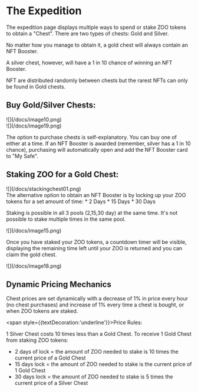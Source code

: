 # The Expedition

The expedition page displays multiple ways to spend or stake ZOO tokens to obtain a "Chest". There are two types of chests: Gold and Silver.

No matter how you manage to obtain it, a gold chest will always contain an NFT Booster. 

A silver chest, however, will have a 1 in 10 chance of winning an NFT Booster. 

NFT are distributed randomly between chests but the rarest NFTs can only be found in Gold chests.

## Buy Gold/Silver Chests:

<div style={{float:'left',marginTop:30}}>
![](/docs/image10.png)
</div>
<div style={{marginTop:30}}>
![](/docs/image19.png)
</div>

The option to purchase chests is self-explanatory. You can buy one of either at a time. If an NFT Booster is awarded (remember, silver has a 1 in 10 chance), purchasing will automatically open and add the NFT Booster card to "My Safe".

## Staking ZOO for a Gold Chest:
<div style={{marginTop:30}}>
![](/docs/stackingchest01.png)
</div>
The alternative option to obtain an NFT Booster is by locking up your ZOO tokens for a set amount of time:
*   2 Days
*   15 Days
*   30 Days

Staking is possible in all 3 pools (2,15,30 day) at the same time.  It's not possible to stake multiple times in the same pool.

<div style={{marginTop:30}}>
![](/docs/image15.png)
</div>

Once you have staked your ZOO tokens, a countdown timer will be visible, displaying the remaining time left until your ZOO is returned and you can claim the gold chest.

<div style={{marginTop:30}}>
![](/docs/image18.png)
</div>

## Dynamic Pricing Mechanics

Chest prices are set dynamically with a decrease of 1% in price every hour (no chest purchases) and increase of 1% every time a chest is bought, or when ZOO tokens are staked. 

<span style={{textDecoration:'underline'}}>Price Rules:</span>

1 Silver Chest costs 10 times less than a Gold Chest.
To receive 1 Gold Chest from staking ZOO tokens:
* 2 days of lock = the amount of ZOO needed to stake is 10 times the current price of a Gold Chest
* 15 days lock = the amount of ZOO needed to stake is the current price of 1 Gold Chest
* 30 days lock = the amount of ZOO needed to stake is 5 times the current price of a Silver Chest
